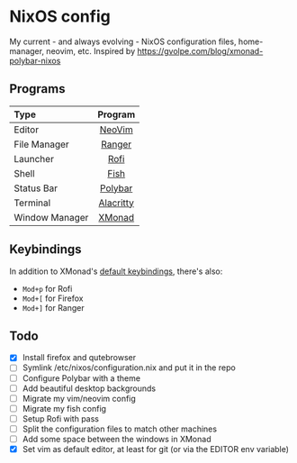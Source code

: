 # NixOS config

My current - and always evolving - NixOS configuration files, home-manager, neovim, etc.
Inspired by https://gvolpe.com/blog/xmonad-polybar-nixos

## Programs

| Type           | Program      |
| :------------- | :----------: |
| Editor         | [NeoVim](https://neovim.io/) |
| File Manager   | [Ranger](https://ranger.github.io/) |
| Launcher       | [Rofi](https://github.com/davatorium/rofi) |
| Shell          | [Fish](https://fishshell.com/) |
| Status Bar     | [Polybar](https://polybar.github.io/) |
| Terminal       | [Alacritty](https://github.com/alacritty/alacritty) |
| Window Manager | [XMonad](https://xmonad.org/) |

## Keybindings

In addition to XMonad's [default keybindings](https://xmonad.org/images/cheat/xmbindings.png),
there's also:

* `Mod+p` for Rofi
* `Mod+[` for Firefox
* `Mod+]` for Ranger

## Todo

- [x] Install firefox and qutebrowser
- [ ] Symlink /etc/nixos/configuration.nix and put it in the repo
- [ ] Configure Polybar with a theme
- [ ] Add beautiful desktop backgrounds
- [ ] Migrate my vim/neovim config
- [ ] Migrate my fish config
- [ ] Setup Rofi with pass
- [ ] Split the configuration files to match other machines
- [ ] Add some space between the windows in XMonad
- [x] Set vim as default editor, at least for git (or via the EDITOR env variable)
